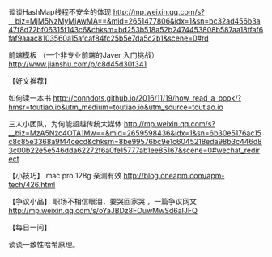 谈谈HashMap线程不安全的体现
http://mp.weixin.qq.com/s?__biz=MjM5NzMyMjAwMA==&mid=2651477806&idx=1&sn=bc32ad456b3a47f8d72bf06315f143c6&chksm=bd253b518a52b2474453808b587aa18ffaf6faf9aaac8103560a15afcaf84fc25b5e7da5c2b1&scene=0#rd

前端模板 （一个非专业前端的Javer 入门挑战）
http://www.jianshu.com/p/c8d45d30f341

【好文推荐】

如何读一本书
http://conndots.github.io/2016/11/19/how_read_a_book/?hmsr=toutiao.io&utm_medium=toutiao.io&utm_source=toutiao.io

三人小团队，为何能超越传统大媒体
http://mp.weixin.qq.com/s?__biz=MzA5Nzc4OTA1Mw==&mid=2659598436&idx=1&sn=6b30e5176ac15c8c85e3368a9f44cecd&chksm=8be99576bc9e1c6045218eda98b3c446d83c00b22e5e546dda62272f6a0fe15777ab1ee85167&scene=0#wechat_redirect

【小技巧】
mac pro 128g 亲测有效
http://blog.oneapm.com/apm-tech/426.html

【争议小品】
职场不相信眼泪，要哭回家哭 ，一篇争议网文
http://mp.weixin.qq.com/s/oYaJBDz8FOuwMwSd6aIJFQ

【每日一问】
 
 谈谈一致性哈希原理。